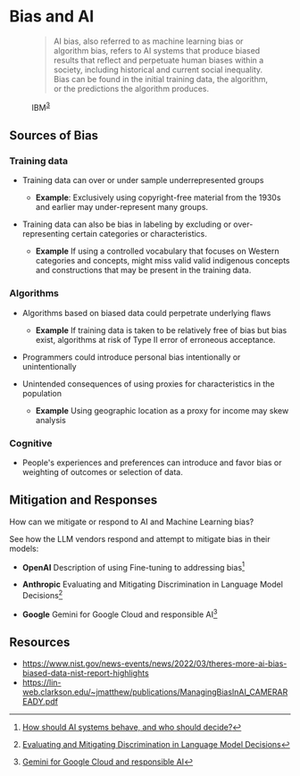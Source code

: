 # Bias and AI

<figure>
  <blockquote class="blockquote">
   <p>
   AI bias, also referred to as machine learning bias or algorithm bias, refers 
   to AI systems that produce biased results that reflect and perpetuate human 
   biases within a society, including historical and current social inequality. 
   Bias can be found in the initial training data, the algorithm, or the 
   predictions the algorithm produces.
   </p>
  </blockquote>
  <figcaption class="blockquote-footer" markdown="span">
   IBM<sup><a class="footnote-ref" href="#fn:IBM_AI_BIAS">3</a></sup>
  </figcaption>
</figure>


## Sources of Bias

### Training data
- Training data can over or under sample underrepresented groups
  
    - **Example**:
      Exclusively using copyright-free material from the 1930s and earlier 
      may under-represent many groups.
 
- Training data can also be bias in labeling by excluding or over-representing
  certain categories or characteristics.

    - **Example**
      If using a controlled vocabulary that focuses on Western categories and concepts,
      might miss valid valid indigenous concepts and constructions that may be present in the
      training data.  

### Algorithms
- Algorithms based on biased data could perpetrate underlying flaws
    - **Example**
      If training data is taken to be relatively free of bias but bias exist, 
      algorithms at risk of Type II error of erroneous acceptance. 
  
- Programmers could introduce personal bias intentionally or unintentionally

- Unintended consequences of using proxies for characteristics in the 
  population

    - **Example**
      Using geographic location as a proxy for income may skew analysis 

### Cognitive
- People's experiences and preferences can introduce and favor bias or 
  weighting of outcomes or selection of data.


## Mitigation and Responses
How can we mitigate or respond to AI and Machine Learning bias? 

See how the LLM vendors respond and attempt to mitigate bias in their models:

- **OpenAI** Description of using Fine-tuning to addressing bias[^HOW_AI_BEHAVE]

- **Anthropic** Evaluating and Mitigating Discrimination in Language Model Decisions[^CLAUDE_LANG]

- **Google** Gemini for Google Cloud and responsible AI[^GEMINI]

[^IBM_AI_BIAS]: [Shedding light on AI bias with real world examples](https://www.ibm.com/blog/shedding-light-on-ai-bias-with-real-world-examples/)
[^HOW_AI_BEHAVE]: [How should AI systems behave, and who should decide?](https://openai.com/index/how-should-ai-systems-behave/)
[^CLAUDE_LANG]: [Evaluating and Mitigating Discrimination in Language Model Decisions](https://www.anthropic.com/news/evaluating-and-mitigating-discrimination-in-language-model-decisions)
[^GEMINI]: [Gemini for Google Cloud and responsible AI](https://cloud.google.com/gemini/docs/discover/responsible-ai)
## Resources 
- https://www.nist.gov/news-events/news/2022/03/theres-more-ai-bias-biased-data-nist-report-highlights
- https://lin-web.clarkson.edu/~jmatthew/publications/ManagingBiasInAI_CAMERAREADY.pdf 
